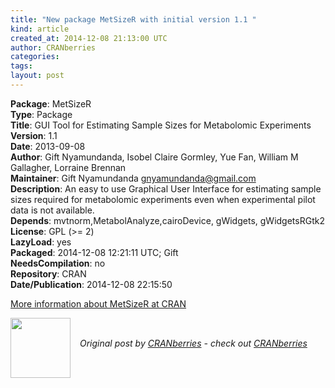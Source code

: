 ```yaml
---
title: "New package MetSizeR with initial version 1.1 "
kind: article
created_at: 2014-12-08 21:13:00 UTC
author: CRANberries
categories: 
tags: 
layout: post
---
```

<strong>Package</strong>: MetSizeR<br>
<strong>Type</strong>: Package<br>
<strong>Title</strong>: GUI Tool for Estimating Sample Sizes for Metabolomic Experiments<br>
<strong>Version</strong>: 1.1<br>
<strong>Date</strong>: 2013-09-08<br>
<strong>Author</strong>: Gift Nyamundanda, Isobel Claire Gormley, Yue Fan, William M Gallagher, Lorraine Brennan<br>
<strong>Maintainer</strong>: Gift Nyamundanda <gnyamundanda@gmail.com><br>
<strong>Description</strong>: An easy to use Graphical User Interface for estimating sample sizes required for metabolomic experiments even when experimental pilot data is not available.<br>
<strong>Depends</strong>: mvtnorm,MetabolAnalyze,cairoDevice, gWidgets, gWidgetsRGtk2<br>
<strong>License</strong>: GPL (>= 2)<br>
<strong>LazyLoad</strong>: yes<br>
<strong>Packaged</strong>: 2014-12-08 12:21:11 UTC; Gift<br>
<strong>NeedsCompilation</strong>: no<br>
<strong>Repository</strong>: CRAN<br>
<strong>Date/Publication</strong>: 2014-12-08 22:15:50<br>

<p>
<a href="http://cran.r-project.org/web/packages/MetSizeR/index.html">More information about MetSizeR at CRAN</a><div class="author">
  <img src="" style="width: 96px; height: 96;">
  <span style="position: absolute; padding: 32px 15px;">
    <i>Original post by <a href="http://twitter.com/">CRANberries</a> - check out <a href="http://dirk.eddelbuettel.com/cranberries">CRANberries   </a></i>
  </span>
</div>
